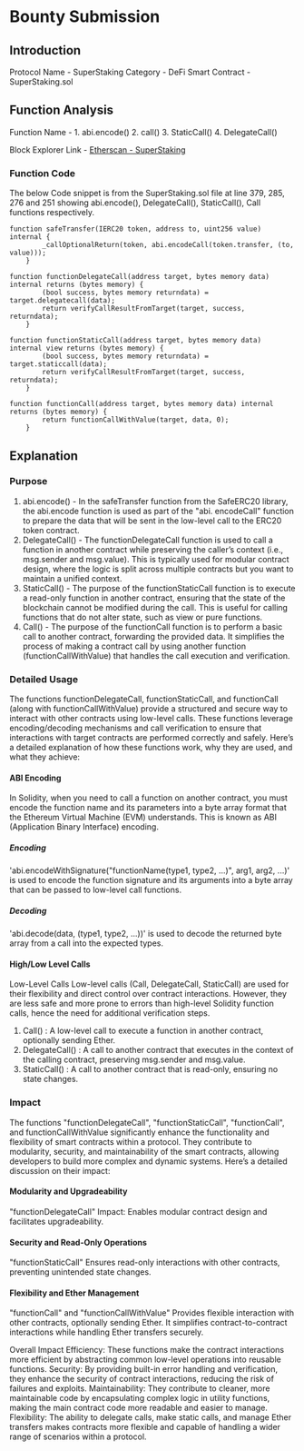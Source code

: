# Bounty Submission

## Introduction

Protocol Name - SuperStaking
Category - DeFi
Smart Contract - SuperStaking.sol

## Function Analysis

Function Name - 1. abi.encode()
                2. call()
                3. StaticCall()
                4. DelegateCall()

Block Explorer Link - [Etherscan - SuperStaking](https://etherscan.io/address/0xaC2F01cf485895C220092694AD9858fc27828941#code)

### Function Code
 
The below Code snippet is from the SuperStaking.sol file at line 379, 285, 276 and 251 showing abi.encode(), DelegateCall(), StaticCall(), Call functions respectively.

```solidity
function safeTransfer(IERC20 token, address to, uint256 value) internal {
        _callOptionalReturn(token, abi.encodeCall(token.transfer, (to, value)));
    }

function functionDelegateCall(address target, bytes memory data) internal returns (bytes memory) {
        (bool success, bytes memory returndata) = target.delegatecall(data);
        return verifyCallResultFromTarget(target, success, returndata);
    }

function functionStaticCall(address target, bytes memory data) internal view returns (bytes memory) {
        (bool success, bytes memory returndata) = target.staticcall(data);
        return verifyCallResultFromTarget(target, success, returndata);
    }

function functionCall(address target, bytes memory data) internal returns (bytes memory) {
        return functionCallWithValue(target, data, 0);
    }
```
## Explanation

### Purpose
 
 1. abi.encode() - In the safeTransfer function from the SafeERC20 library, the abi.encode function is used as part of the "abi.          encodeCall" function to prepare the data that will be sent in the low-level call to the ERC20 token contract.
 2. DelegateCall() - The functionDelegateCall function is used to call a function in another contract while preserving the caller’s context (i.e., msg.sender and msg.value). This is typically used for modular contract design, where the logic is split across multiple contracts but you want to maintain a unified context.
 3. StaticCall() - The purpose of the functionStaticCall function is to execute a read-only function in another contract, ensuring that the state of the blockchain cannot be modified during the call. This is useful for calling functions that do not alter state, such as view or pure functions.
 4. Call() - The purpose of the functionCall function is to perform a basic call to another contract, forwarding the provided data. It simplifies the process of making a contract call by using another function (functionCallWithValue) that handles the call execution and verification.

 ### Detailed Usage

 The functions functionDelegateCall, functionStaticCall, and functionCall (along with functionCallWithValue) provide a structured and secure way to interact with other contracts using low-level calls. These functions leverage encoding/decoding mechanisms and call verification to ensure that interactions with target contracts are performed correctly and safely. Here’s a detailed explanation of how these functions work, why they are used, and what they achieve:

 #### ABI Encoding
In Solidity, when you need to call a function on another contract, you must encode the function name and its parameters into a byte array format that the Ethereum Virtual Machine (EVM) understands. This is known as ABI (Application Binary Interface) encoding.

 ##### Encoding
 'abi.encodeWithSignature("functionName(type1, type2, ...)", arg1, arg2, ...)' is used to encode the function signature and its arguments into a byte array that can be passed to low-level call functions.

 ##### Decoding
 'abi.decode(data, (type1, type2, ...))' is used to decode the returned byte array from a call into the expected types.

 #### High/Low Level Calls
Low-Level Calls
Low-level calls (Call, DelegateCall, StaticCall) are used for their flexibility and direct control over contract interactions. However, they are less safe and more prone to errors than high-level Solidity function calls, hence the need for additional verification steps.

1. Call() : A low-level call to execute a function in another contract, optionally sending Ether.
2. DelegateCall() : A call to another contract that executes in the context of the calling contract, preserving msg.sender and msg.value.
3. StaticCall() : A call to another contract that is read-only, ensuring no state changes.


### Impact

The functions "functionDelegateCall", "functionStaticCall", "functionCall", and functionCallWithValue significantly enhance the functionality and flexibility of smart contracts within a protocol. They contribute to modularity, security, and maintainability of the smart contracts, allowing developers to build more complex and dynamic systems. Here’s a detailed discussion on their impact:
 
 ####  Modularity and Upgradeability
 "functionDelegateCall"
Impact: Enables modular contract design and facilitates upgradeability.
  
 #### Security and Read-Only Operations
 "functionStaticCall"
 Ensures read-only interactions with other contracts, preventing unintended state changes.

 #### Flexibility and Ether Management
 "functionCall" and "functionCallWithValue"
 Provides flexible interaction with other contracts, optionally sending Ether. It simplifies contract-to-contract interactions while handling Ether transfers securely.


Overall Impact
Efficiency: These functions make the contract interactions more efficient by abstracting common low-level operations into reusable functions.
Security: By providing built-in error handling and verification, they enhance the security of contract interactions, reducing the risk of failures and exploits.
Maintainability: They contribute to cleaner, more maintainable code by encapsulating complex logic in utility functions, making the main contract code more readable and easier to manage.
Flexibility: The ability to delegate calls, make static calls, and manage Ether transfers makes contracts more flexible and capable of handling a wider range of scenarios within a protocol.